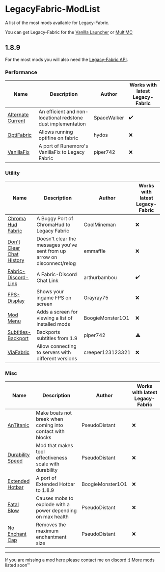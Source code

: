 # LegacyFabric-ModList
A list of the most mods available for Legacy-Fabric.

You can get Legacy-Fabric for the [Vanilla Launcher](https://github.com/Legacy-Fabric/fabric-installer#installing) or [MultiMC](https://github.com/Grayray75/LegacyFabric-MultiMC#install-guide)

## 1.8.9

For the most mods you will also need the [Legacy-Fabric API](https://www.curseforge.com/minecraft/mc-mods/legacy-fabric-api).

### Performance

| Name | Description | Author | Works with latest Legacy-Fabric |
| ---- | ----------- | ------ | ------------------------------- |
| [Alternate Current](https://modrinth.com/mod/alternate-current) | An efficient and non-locational redstone dust implementation | SpaceWalker | ✔️ |
| [OptiFabric](https://www.curseforge.com/minecraft/mc-mods/optifabric-1-8-9) | Allows running optifine on fabric | hydos | ❌ |
| [VanillaFix](https://modrinth.com/mod/legacyvanillafix) | A port of Runemoro's VanillaFix to Legacy Fabric | piper742 | ❌ |

### Utility

| Name | Description | Author | Works with latest Legacy-Fabric |
| ---- | ----------- | ------ | ------------------------------- |
| [Chroma Hud Fabric](https://modrinth.com/mod/ChromaHudFabric) | A Buggy Port of ChromaHud to Legacy Fabric | CoolMineman | ❌ |
| [Don't Clear Chat History](https://modrinth.com/mod/dcch) | Doesn't clear the messages you've sent from up arrow on disconnect/relog | emmaffle | ❌ |
| [Fabric-Discord-Link](https://modrinth.com/mod/fabric-discord-link) | A Fabric-Discord Chat Link | arthurbambou | ✔️ |
| [FPS-Display](https://modrinth.com/mod/fpsdisplay) | Shows your ingame FPS on screen | Grayray75 | ❌ |
| [Mod Menu](https://modrinth.com/mod/legacy-mod-menu) | Adds a screen for viewing a list of installed mods | BoogieMonster1O1 | ❌ |
| [Subtitles-Backport](https://github.com/YetAnotherMcModder/Subtitles-Backport/releases) | Backports subtitles from 1.9 | piper742 | ⚠️ |
| [ViaFabric](https://www.curseforge.com/minecraft/mc-mods/viafabric) | Allow connecting to servers with different versions | creeper123123321 | ❌ |

### Misc

| Name | Description | Author | Works with latest Legacy-Fabric |
| ---- | ----------- | ------ | ------------------------------- |
| [AnTitanic](https://modrinth.com/mod/durabilityspeed1-12) | Make boats not break when coming into contact with blocks | PseudoDistant | ❌ |
| [Durability Speed](https://modrinth.com/mod/durabilityspeed1-12) | Mod that makes tool effectiveness scale with durability | PseudoDistant | ❌ |
| [Extended Hotbar](https://modrinth.com/mod/legacy-extended-hotbar) | A port of Extended Hotbar to 1.8.9 | BoogieMonster1O1 | ❌ |
| [Fatal Blow](https://modrinth.com/mod/fatal-blow-legacy) | Causes mobs to explode with a power depending on max health | PseudoDistant | ❌ |
| [No Enchant Cap](https://modrinth.com/mod/noenchantmentcap1-12) | Removes the maximum enchantment size | PseudoDistant | ❌ |

-----

If you are missing a mod here please contact me on discord :)
More mods listed soon™

